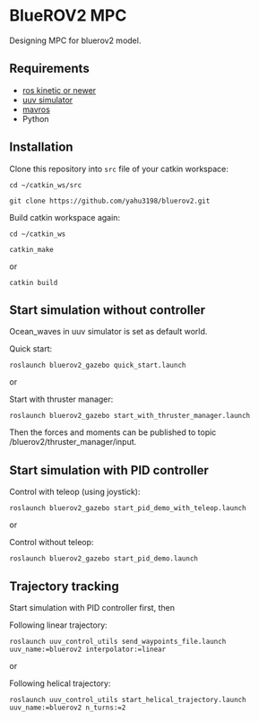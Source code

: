 # BlueROV2 MPC
Designing MPC for bluerov2 model.

## Requirements
* [ros kinetic or newer](http://wiki.ros.org/ROS/Installation)
* [uuv simulator](https://uuvsimulator.github.io/)
* [mavros](http://wiki.ros.org/mavros)
* Python

## Installation
Clone this repository into ```src``` file of your catkin workspace:

```
cd ~/catkin_ws/src
```

```
git clone https://github.com/yahu3198/bluerov2.git
```

Build catkin workspace again:

```
cd ~/catkin_ws
```

```
catkin_make
```
or
```
catkin build
```

## Start simulation without controller
Ocean_waves in uuv simulator is set as default world.


Quick start:

```
roslaunch bluerov2_gazebo quick_start.launch
```
or

Start with thruster manager:

```
roslaunch bluerov2_gazebo start_with_thruster_manager.launch
```
Then the forces and moments can be published to topic /bluerov2/thruster_manager/input.


## Start simulation with PID controller
Control with teleop (using joystick):

```
roslaunch bluerov2_gazebo start_pid_demo_with_teleop.launch
```
or

Control without teleop:

```
roslaunch bluerov2_gazebo start_pid_demo.launch
```

## Trajectory tracking
Start simulation with PID controller first, then

Following linear trajectory:

```
roslaunch uuv_control_utils send_waypoints_file.launch uuv_name:=bluerov2 interpolator:=linear
```
or

Following helical trajectory:

```
roslaunch uuv_control_utils start_helical_trajectory.launch uuv_name:=bluerov2 n_turns:=2
```
